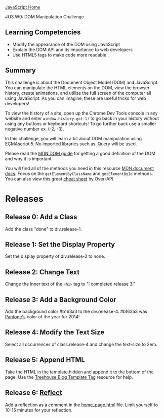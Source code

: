 [JavaScript Home](../)

#U3.W9: DOM Manipulation Challenge

## Learning Competencies
- Modify the appearance of the DOM using JavaScript
- Explain the DOM API and its importance to web developers
- Use HTML5 tags to make code more readable

## Summary

This challenge is about the Document Object Model (DOM) and JavaScript. You can manipulate the HTML elements on the DOM, view the browser history, create animations, and utilize the full screen of the computer all using JavaScript. As you can imagine, these are useful tricks for web developers!

To view the history of a site, open up the Chrome Dev Tools console in any website and enter `window.history.go(-1)` to go back in your history without using any buttons or keyboard shortcuts! To go further back use a smaller negative number ex. (-2, -3).

In this challenge, you will learn a bit about DOM manipulation using ECMAscript 5. No imported libraries such as jQuery will be used.

Please read the [MDN DOM guide](https://developer.mozilla.org/en-US/docs/Web/Guide/API/DOM) for getting a good definition of the DOM and why it is important.

You will find all of the methods you need in this resource [MDN document docs](https://developer.mozilla.org/en-US/docs/Web/API/document). Focus on the `getElementByClassName` and `getElementById` methods. You can also view this great [cheat sheet](http://overapi.com/html-dom/) by Over-API.

# Releases

## Release 0: Add a Class

Add the class "done" to div.release-1.

## Release 1: Set the Display Property

Set the display property of div.release-2 to none.

## Release 2: Change Text

Change the inner text of the `<h1>` tag to "I completed release 3."

## Release 3: Add a Background Color

Add the background color #b163a3 to the div.release-4. #b163a3 was [Pantone's](http://www.pantone.com/) color of the year for 2014!

## Release 4: Modify the Text Size

Select all occurrences of class.release-4 and change the text-size to 2em.

## Release 5: Append HTML

Take the HTML in the template.hidden and append it to the bottom of the page. Use the [Treehouse Blog Template Tag](http://blog.teamtreehouse.com/creating-reusable-markup-with-the-html-template-element) resource for help.

## Release 6: [Reflect](https://github.com/Devbootcamp/phase-0-handbook/blob/master/coding-references/reflection-guidelines.md)

Add a reflection as a comment in the [home_page.html](home_page.html) file. Limit yourself to 10-15 minutes for your reflection.
